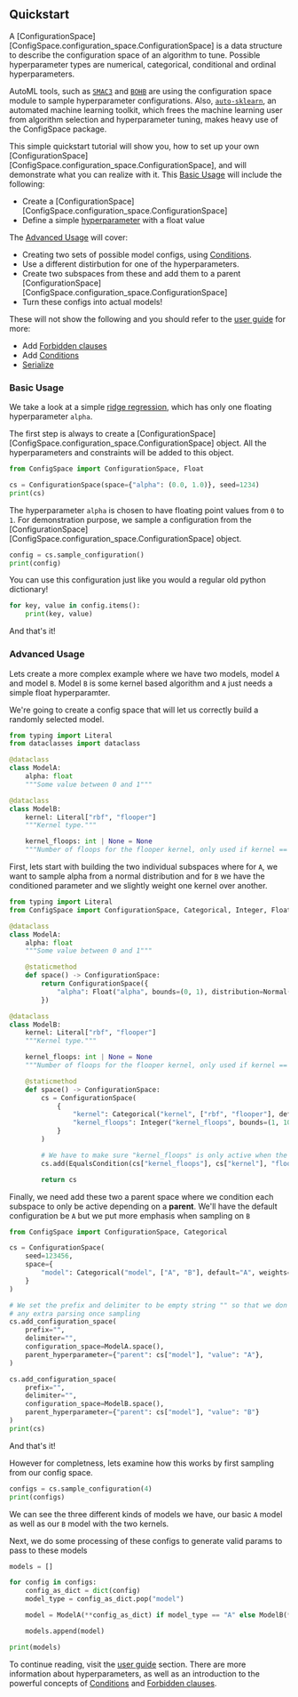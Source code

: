 ## Quickstart
A [ConfigurationSpace][ConfigSpace.configuration_space.ConfigurationSpace]
is a data structure to describe the configuration space of an algorithm to tune.
Possible hyperparameter types are numerical, categorical, conditional and ordinal hyperparameters.

AutoML tools, such as [`SMAC3`](https://github.com/automl/SMAC3) and [`BOHB`](https://github.com/automl/HpBandSter) are using the configuration space
module to sample hyperparameter configurations.
Also, [`auto-sklearn`](https://github.com/automl/auto-sklearn), an automated machine learning toolkit, which frees the
machine learning user from algorithm selection and hyperparameter tuning,
makes heavy use of the ConfigSpace package.

This simple quickstart tutorial will show you, how to set up your own
[ConfigurationSpace][ConfigSpace.configuration_space.ConfigurationSpace], and will demonstrate
what you can realize with it. This [Basic Usage](#basic-usage) will include the following:

- Create a [ConfigurationSpace][ConfigSpace.configuration_space.ConfigurationSpace]
- Define a simple [hyperparameter](./reference/hyperparameters.md) with a float value

The [Advanced Usage](#advanced-usage) will cover:

- Creating two sets of possible model configs, using [Conditions](./reference/conditions.md).
- Use a different distirbution for one of the hyperparameters.
- Create two subspaces from these and add them to a parent [ConfigurationSpace][ConfigSpace.configuration_space.ConfigurationSpace]
- Turn these configs into actual models!

These will not show the following and you should refer to the [user guide](./guide.md) for more:

- Add [Forbidden clauses](./reference/forbiddens.md)
- Add [Conditions](./reference/conditions.md)
- [Serialize](./reference/configuration.md)


### Basic Usage

We take a look at a simple
[ridge regression](http://scikit-learn.org/stable/modules/generated/sklearn.linear_model.Ridge.html),
which has only one floating hyperparameter `alpha`.

The first step is always to create a
[ConfigurationSpace][ConfigSpace.configuration_space.ConfigurationSpace] object. All the
hyperparameters and constraints will be added to this object.

```python exec="true", source="material-block" result="python" session="quickstart-basic"
from ConfigSpace import ConfigurationSpace, Float

cs = ConfigurationSpace(space={"alpha": (0.0, 1.0)}, seed=1234)
print(cs)
```

The hyperparameter `alpha` is chosen to have floating point values from `0` to `1`.
For demonstration purpose, we sample a configuration from the [ConfigurationSpace][ConfigSpace.configuration_space.ConfigurationSpace] object.

```python exec="true", source="material-block" result="python" session="quickstart-basic"
config = cs.sample_configuration()
print(config)
```

You can use this configuration just like you would a regular old python dictionary!

```python exec="true", source="material-block" result="python" session="quickstart-basic"
for key, value in config.items():
    print(key, value)
```

And that's it!


### Advanced Usage
Lets create a more complex example where we have two models, model `A` and model `B`.
Model `B` is some kernel based algorithm and `A` just needs a simple float hyperparamter.


We're going to create a config space that will let us correctly build a randomly selected model.


```python exec="true", source="material-block" result="python" session="quickstart-advanced"
from typing import Literal
from dataclasses import dataclass

@dataclass
class ModelA:
    alpha: float
    """Some value between 0 and 1"""

@dataclass
class ModelB:
    kernel: Literal["rbf", "flooper"]
    """Kernel type."""

    kernel_floops: int | None = None
    """Number of floops for the flooper kernel, only used if kernel == "flooper"."""
```


First, lets start with building the two individual subspaces where for `A`, we want to sample alpha from a normal distribution and for `B` we have the conditioned parameter and we slightly weight one kernel over another.

```python exec="true", source="material-block" result="python" session="quickstart-advanced"
from typing import Literal
from ConfigSpace import ConfigurationSpace, Categorical, Integer, Float, Normal, EqualsCondition

@dataclass
class ModelA:
    alpha: float
    """Some value between 0 and 1"""

    @staticmethod
    def space() -> ConfigurationSpace:
        return ConfigurationSpace({
            "alpha": Float("alpha", bounds=(0, 1), distribution=Normal(mu=0.5, sigma=0.2))
        })

@dataclass
class ModelB:
    kernel: Literal["rbf", "flooper"]
    """Kernel type."""

    kernel_floops: int | None = None
    """Number of floops for the flooper kernel, only used if kernel == "flooper"."""

    @staticmethod
    def space() -> ConfigurationSpace:
        cs = ConfigurationSpace(
            {
                "kernel": Categorical("kernel", ["rbf", "flooper"], default="rbf", weights=[.75, .25]),
                "kernel_floops": Integer("kernel_floops", bounds=(1, 10)),
            }
        )

        # We have to make sure "kernel_floops" is only active when the kernel is "floops"
        cs.add(EqualsCondition(cs["kernel_floops"], cs["kernel"], "flooper"))

        return cs
```


Finally, we need add these two a parent space where we condition each subspace to only be active depending on a **parent**.
We'll have the default configuration be `A` but we put more emphasis when sampling on `B`

```python exec="true", source="material-block" result="python" session="quickstart-advanced"
from ConfigSpace import ConfigurationSpace, Categorical

cs = ConfigurationSpace(
    seed=123456,
    space={
        "model": Categorical("model", ["A", "B"], default="A", weights=[1, 2]),
    }
)

# We set the prefix and delimiter to be empty string "" so that we don't have to do
# any extra parsing once sampling
cs.add_configuration_space(
    prefix="",
    delimiter="",
    configuration_space=ModelA.space(),
    parent_hyperparameter={"parent": cs["model"], "value": "A"},
)

cs.add_configuration_space(
    prefix="",
    delimiter="",
    configuration_space=ModelB.space(),
    parent_hyperparameter={"parent": cs["model"], "value": "B"}
)
print(cs)
```

And that's it!

However for completness, lets examine how this works by first sampling from our config space.

```python exec="true", source="material-block" result="python" session="quickstart-advanced"
configs = cs.sample_configuration(4)
print(configs)
```

We can see the three different kinds of models we have, our basic `A` model as well as our `B` model
with the two kernels.

Next, we do some processing of these configs to generate valid params to pass to these models


```python exec="true", source="material-block" result="python" session="quickstart-advanced"
models = []

for config in configs:
    config_as_dict = dict(config)
    model_type = config_as_dict.pop("model")

    model = ModelA(**config_as_dict) if model_type == "A" else ModelB(**config_as_dict)

    models.append(model)

print(models)
```


To continue reading, visit the [user guide](./guide.md) section. There are
more information about hyperparameters, as well as an introduction to the
powerful concepts of [Conditions](./reference/conditions.md) and [Forbidden clauses](./reference/forbiddens.md).
